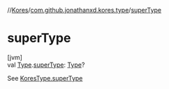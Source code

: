 //[Kores](../../index.md)/[com.github.jonathanxd.kores.type](index.md)/[superType](super-type.md)

# superType

[jvm]\
val [Type](https://docs.oracle.com/javase/8/docs/api/java/lang/reflect/Type.html).[superType](super-type.md): [Type](https://docs.oracle.com/javase/8/docs/api/java/lang/reflect/Type.html)?

See [KoresType.superType](-kores-type/super-type.md)
